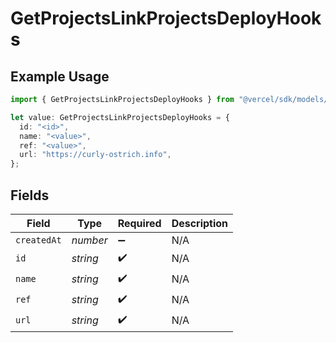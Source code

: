 # GetProjectsLinkProjectsDeployHooks

## Example Usage

```typescript
import { GetProjectsLinkProjectsDeployHooks } from "@vercel/sdk/models/operations/getprojects.js";

let value: GetProjectsLinkProjectsDeployHooks = {
  id: "<id>",
  name: "<value>",
  ref: "<value>",
  url: "https://curly-ostrich.info",
};
```

## Fields

| Field              | Type               | Required           | Description        |
| ------------------ | ------------------ | ------------------ | ------------------ |
| `createdAt`        | *number*           | :heavy_minus_sign: | N/A                |
| `id`               | *string*           | :heavy_check_mark: | N/A                |
| `name`             | *string*           | :heavy_check_mark: | N/A                |
| `ref`              | *string*           | :heavy_check_mark: | N/A                |
| `url`              | *string*           | :heavy_check_mark: | N/A                |